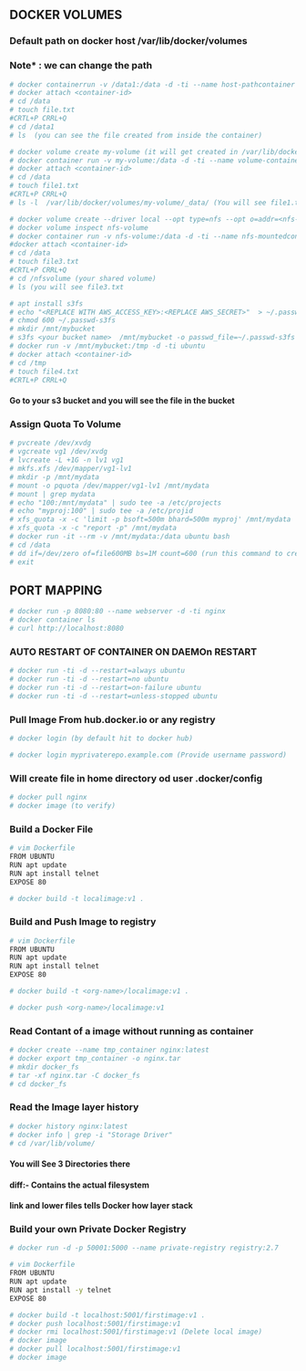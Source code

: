 ## DOCKER VOLUMES

### Default path on docker host /var/lib/docker/volumes 
### Note* : we can change the path

```bash
# docker containerrun -v /data1:/data -d -ti --name host-pathcontainer ubuntu (Mounting Directory of linux Host in container)
# docker attach <container-id>
# cd /data 
# touch file.txt
#CRTL+P CRRL+Q
# cd /data1 
# ls  (you can see the file created from inside the container)
```

```bash
# docker volume create my-volume (it will get created in /var/lib/docker/volumes/my-volume/_data)
# docker container run -v my-volume:/data -d -ti --name volume-container ubuntu
# docker attach <container-id>
# cd /data
# touch file1.txt
#CRTL+P CRRL+Q
# ls -l  /var/lib/docker/volumes/my-volume/_data/ (You will see file1.txt here)
```

```bash
# docker volume create --driver local --opt type=nfs --opt o=addr=<nfs-server-ip or nfs-server-name>,rw,nfsvers=4 --opt device=:/nfvolume(your shared volume name) nfs-volume
# docker volume inspect nfs-volume
# docker container run -v nfs-volume:/data -d -ti --name nfs-mountedcontiner ubuntu
#docker attach <container-id>
# cd /data
# touch file3.txt
#CRTL+P CRRL+Q
# cd /nfsvolume (your shared volume)
# ls (you will see file3.txt
```

```bash
# apt install s3fs
# echo "<REPLACE WITH AWS_ACCESS_KEY>:<REPLACE AWS_SECRET>"  > ~/.passwd-s3fs
# chmod 600 ~/.passwd-s3fs
# mkdir /mnt/mybucket
# s3fs <your bucket name>  /mnt/mybucket -o passwd_file=~/.passwd-s3fs -o allow_other
# docker run -v /mnt/mybucket:/tmp -d -ti ubuntu
# docker attach <container-id>
# cd /tmp
# touch file4.txt
#CRTL+P CRRL+Q
```
#### Go to your s3 bucket and you will see the file in the bucket

### Assign Quota To Volume
```bash
# pvcreate /dev/xvdg
# vgcreate vg1 /dev/xvdg
# lvcreate -L +1G -n lv1 vg1
# mkfs.xfs /dev/mapper/vg1-lv1 
# mkdir -p /mnt/mydata
# mount -o pquota /dev/mapper/vg1-lv1 /mnt/mydata
# mount | grep mydata
# echo "100:/mnt/mydata" | sudo tee -a /etc/projects
# echo "myproj:100" | sudo tee -a /etc/projid
# xfs_quota -x -c 'limit -p bsoft=500m bhard=500m myproj' /mnt/mydata
# xfs_quota -x -c "report -p" /mnt/mydata
# docker run -it --rm -v /mnt/mydata:/data ubuntu bash
# cd /data
# dd if=/dev/zero of=file600MB bs=1M count=600 (run this command to create 600 mb of file and obsorve it will get create or not)
# exit
```

## PORT MAPPING

```bash 
# docker run -p 8080:80 --name webserver -d -ti nginx
# docker container ls
# curl http://localhost:8080
```
### AUTO RESTART OF CONTAINER ON DAEMOn RESTART

```bash
# docker run -ti -d --restart=always ubuntu
# docker run -ti -d --restart=no ubuntu
# docker run -ti -d --restart=on-failure ubuntu
# docker run -ti -d --restart=unless-stopped ubuntu
```

### Pull Image From hub.docker.io or any registry

```bash
# docker login (by default hit to docker hub)

# docker login myprivaterepo.example.com (Provide username password)
```
### Will create file in home directory od user .docker/config

```bash
# docker pull nginx
# docker image (to verify)
```

### Build a Docker File
```bash 
# vim Dockerfile
FROM UBUNTU 
RUN apt update
RUN apt install telnet
EXPOSE 80

# docker build -t localimage:v1 .
```

### Build and Push Image to registry

```bash
# vim Dockerfile
FROM UBUNTU 
RUN apt update
RUN apt install telnet
EXPOSE 80

# docker build -t <org-name>/localimage:v1 .

# docker push <org-name>/localimage:v1
```

### Read Contant of a image without running as container

```bash 
# docker create --name tmp_container nginx:latest
# docker export tmp_container -o nginx.tar
# mkdir docker_fs
# tar -xf nginx.tar -C docker_fs
# cd docker_fs
```

### Read the Image layer history

```bash
# docker history nginx:latest
# docker info | grep -i "Storage Driver"
# cd /var/lib/volume/
```
#### You will See 3 Directories there
####  diff:- Contains the actual filesystem
####  link and lower files tells Docker how layer stack


### Build your own Private Docker Registry

```bash
# docker run -d -p 50001:5000 --name private-registry registry:2.7

# vim Dockerfile
FROM UBUNTU
RUN apt update
RUN apt install -y telnet
EXPOSE 80

# docker build -t localhost:5001/firstimage:v1 .
# docker push localhost:5001/firstimage:v1 
# docker rmi localhost:5001/firstimage:v1 (Delete local image)
# docker image
# docker pull localhost:5001/firstimage:v1
# docker image
```

